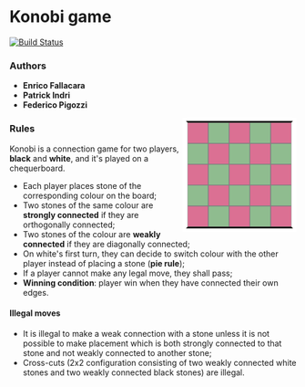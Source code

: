 # Konobi game
[![Build Status](https://travis-ci.org/pindri/konobi.svg?branch=master)](https://travis-ci.org/pindri/konobi)

### Authors
* **Enrico Fallacara**
* **Patrick Indri**
* **Federico Pigozzi**

<img align="right" src="presentation/img/empty.png" width="200">

### Rules

Konobi is a connection game for two players, **black** and **white**, and it's played on a chequerboard. 

* Each player places stone of the corresponding colour on the board;
* Two stones of the same colour are **strongly connected** if they are orthogonally connected;
* Two stones of the colour are **weakly connected** if they are diagonally connected;
* On white's first turn, they can decide to switch colour with the other player instead of placing a stone (**pie rule**);
* If a player cannot make any legal move, they shall pass;
* **Winning condition**: player win when they have connected their own edges.

#### Illegal moves
* It is illegal to make a weak connection with a stone unless it is not possible to make placement which is both strongly connected to that stone and not weakly connected to another stone;
* Cross-cuts (2x2 configuration consisting of two weakly connected white stones and two weakly connected black stones) are illegal.
